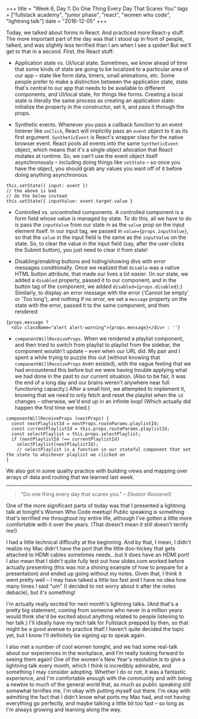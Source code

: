 +++
title = "Week 6, Day 1: Do One Thing Every Day That Scares You"
tags = ["fullstack academy", "junior phase", "react", "women who code", "lightning talk"]
date = "2016-12-05"
+++

Today, we talked about forms in React. And practiced more React-y stuff. The more important part of the day was that I stood up in front of people, talked, and was slightly less terrified than I am when I see a spider! But we'll get to that in a second. First, the React stuff:

* Application state vs. UI/local state. Sometimes, we know ahead of time that some kinds of state are going to be localized to a particular area of our app – state like form data, timers, small animations, etc. Some people prefer to make a distinction between the application state, state that's central to our app that needs to be available to different components, and UI/local state, for things like forms. Creating a local state is literally the same process as creating an application state: initialize the property in the constructor, set it, and pass it through the props.

* Synthetic events. Whenever you pass a callback function to an event listener like `onClick`, React will implicitly pass an `event` object to it as its first argument. `SyntheticEvent` is React's wrapper class for the native browser event. React pools all events into the same `SyntheticEvent` object, which means that it's a single object allocation that React mutates at runtime. So, we can't use the event object itself asynchronously – including doing things like `setState` – so once you have the object, you should grab any values you want off of it before doing anything asynchronous.

```
this.setState({ input: event })
// the above is bad
// do the below instead
this.setState({ inputValue: event.target.value }
```

* Controlled vs. uncontrolled components. A controlled component is a form field whose value is managed by state. To do this, all we have to do is pass the `inputValue` from our state in as the `value` prop on the input element itself. In our input tag, we passed in `value={props.inputValue}`, so that the `value` in the input field is the same as the `inputValue` on the state. So, to clear the value in the input field (say, after the user clicks the Submit button), you just need to clear it from state!

* Disabling/enabling buttons and hiding/showing divs with error messages conditionally. Once we realized that `disable` was a native HTML button attribute, that made our lives a lot easier. (In our state, we added a `disabled` property, passed it to our component, and in the button tag of the component, we added `disabled={props.disabled}`.) Similarly, to display an error message with the error ('Cannot be empty' or 'Too long'), and nothing if no error, we set a `message` property on the state with the error, passed it to the same component, and then rendered:

```
{props.message ?
  <div className="alert alert-warning">{props.message}</div> : ''}
```

* `componentWillReceiveProps`. When we rendered a playlist component, and then tried to switch from playlist to playlist from the sidebar, the component wouldn't update – even when our URL did. My pair and I spent a while trying to puzzle this out (without knowing that `componentWillReceiveProps` even existed), with the vague feeling that we had encountered this before but we were having trouble applying what we had done in the past to our current situation. (Also to be fair, it was the end of a long day and our brains weren't anywhere near full functioning capacity.) After a small hint, we attempted to implement it, knowing that we need to only fetch and reset the playlist when the `id` changes – otherwise, we'd end up in an infinite loop! (Which actually did happen the first time we tried.)

```
componentWillReceiveProps (nextProps) {
  const nextPlaylistId = nextProps.routeParams.playlistId;
  const currentPlaylistId = this.props.routeParams.playlistId;
  const selectPlaylist = this.props.selectPlaylist;
  if (nextPlaylistId !== currentPlaylistId)
    selectPlaylist(nextPlaylistId);
    // selectPlaylist is a function in our stateful component that set the state to whichever playlist we clicked on
}
```

We also got in some quality practice with building views and mapping over arrays of data and routing that we learned last week.

---

> "Do one thing every day that scares you."
*– Eleanor Roosevelt*

One of the more significant parts of today was that I presented a lightning talk at tonight's Women Who Code meetup! Public speaking is something that's terrified me throughout my entire life, although I've gotten a little more comfortable with it over the years. (That doesn't mean it still doesn't terrify me!)

I had a little technical difficulty at the beginning. And by that, I mean, I didn't realize my Mac didn't have the port that the little doo-hickey that gets attached to HDMI cables sometimes needs...but it does have an HDMI port! I also mean that I didn't quite fully test out how slides.com worked before actually presenting (this was not a shining example of how to prepare for a presentation) and ended up going without my notes. Given that, I think it went pretty well – I may have talked a little too fast and I have no idea how many times I said "um" (I decided to not worry about it after the notes debacle), but it's something!

I'm actually really excited for next month's lightning talks. (And that's a pretty big statement, coming from someone who never in a million years would think she'd be excited about anything related to people listening to her talk.) I'll ideally have my tech talk for Fullstack prepped by then, so that might be a good avenue to practice that! I haven't quite decided the topic yet, but I know I'll definitely be signing up to speak again.

I also met a number of cool women tonight, and we had some real-talk about our experiences in the workplace, and I'm really looking forward to seeing them again! One of the women's New Year's resolution is to give a lightning talk every month, which I think is incredibly admirable, and something I may consider adopting. Whether I do or not, it was a fantastic experience, and I'm comfortable enough with the community and with being a newbie to much of the general world that, as much as public speaking still somewhat terrifies me, I'm okay with putting myself out there. I'm okay with admitting the fact that I didn't know what ports my Mac had, and not having everything go perfectly, and maybe talking a little bit too fast – so long as I'm always growing and learning along the way.

